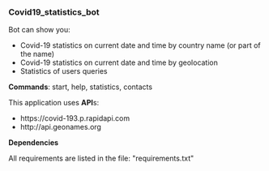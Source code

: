 <h3>Covid19_statistics_bot</h3>
Bot can show you:
<ul>
  <li>Covid-19 statistics on current date and time by country name (or part of the name)</li>
  <li>Covid-19 statistics on current date and time by geolocation</li>
  <li>Statistics of users queries</li>
</ul>

<b>Commands</b>: start, help, statistics, contacts

This application uses <b>API</b>s:
<ul>
  <li>https://covid-193.p.rapidapi.com</li>
  <li>http://api.geonames.org</li>
</ul>

<b>Dependencies</b>

All requirements are listed in the file: "requirements.txt"